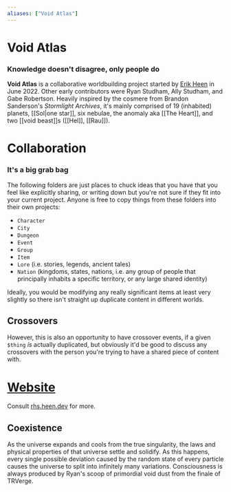 ```yaml
---
aliases: ["Void Atlas"]
---
```

# Void Atlas
### Knowledge doesn't disagree, only people do

**Void Atlas** is a collaborative worldbuilding project started by [Erik Heen](https://heen.dev) in June 2022. Other early contributors were Ryan Studham, Ally Studham, and Gabe Robertson. Heavily inspired by the cosmere from Brandon Sanderson's *Stormlight Archives*, it's mainly comprised of 19 (inhabited) planets, [[Sol|one star]], 
six nebulae, the anomaly aka [[The Heart]], and two [[void beast]]s ([[Hel]], [[Rau]]).

# Collaboration
### It's a big grab bag

The following folders are just places to chuck ideas that you have that you feel like explicitly sharing, or writing down but you're not sure if they fit into your current project. Anyone is free to copy things from these folders into their own projects:

- `Character`
- `City`
- `Dungeon`
- `Event`
- `Group`
- `Item`
- `Lore`  (i.e. stories, legends, ancient tales)
- `Nation` (kingdoms, states, nations, i.e. any group of people that principally inhabits a specific territory, or any large shared identity)

Ideally, you would be modifying any really significant items at least very slightly so there isn't straight up duplicate content in different worlds. 

## Crossovers
However, this is also an opportunity to have crossover events, if a given `$thing` *is* actually duplicated, but obviously it'd be good to discuss any crossovers with the person you're trying to have a shared piece of content with.

# [Website](https://rhs.heen.dev/)
Consult [rhs.heen.dev](https://rhs.heen.dev) for more.

## Coexistence
As the universe expands and cools from the true singularity, the laws and physical properties of that universe settle and solidify. As this happens, every single possible deviation caused by the random state of every particle causes the universe to split into infinitely many variations. Consciousness is always produced by Ryan's scoop of primordial void dust from the finale of TRVerge.
